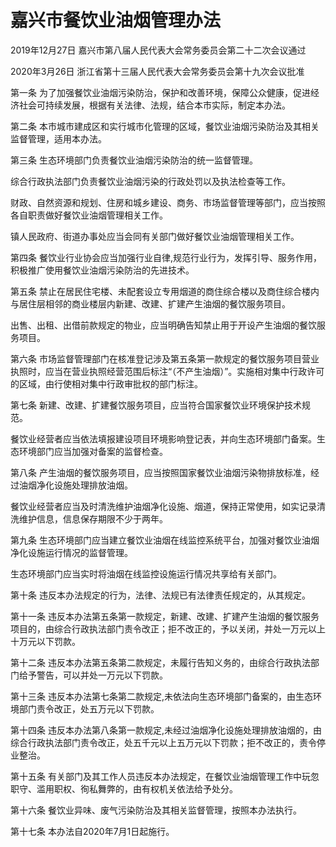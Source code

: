 # 嘉兴市餐饮业油烟管理办法

2019年12月27日 嘉兴市第八届人民代表大会常务委员会第二十二次会议通过

2020年3月26日 浙江省第十三届人民代表大会常务委员会第十九次会议批准



第一条 为了加强餐饮业油烟污染防治，保护和改善环境，保障公众健康，促进经济社会可持续发展，根据有关法律、法规，结合本市实际，制定本办法。

第二条 本市城市建成区和实行城市化管理的区域，餐饮业油烟污染防治及其相关监督管理，适用本办法。

第三条 生态环境部门负责餐饮业油烟污染防治的统一监督管理。

综合行政执法部门负责餐饮业油烟污染的行政处罚以及执法检查等工作。

财政、自然资源和规划、住房和城乡建设、商务、市场监督管理等部门，应当按照各自职责做好餐饮业油烟管理相关工作。

镇人民政府、街道办事处应当会同有关部门做好餐饮业油烟管理相关工作。

第四条 餐饮业行业协会应当加强行业自律,规范行业行为，发挥引导、服务作用，积极推广使用餐饮业油烟污染防治的先进技术。

第五条 禁止在居民住宅楼、未配套设立专用烟道的商住综合楼以及商住综合楼内与居住层相邻的商业楼层内新建、改建、扩建产生油烟的餐饮服务项目。

出售、出租、出借前款规定的物业，应当明确告知禁止用于开设产生油烟的餐饮服务项目。

第六条 市场监督管理部门在核准登记涉及第五条第一款规定的餐饮服务项目营业执照时，应当在营业执照经营范围后标注“（不产生油烟）”。实施相对集中行政许可的区域，由行使相对集中行政审批权的部门标注。

第七条 新建、改建、扩建餐饮服务项目，应当符合国家餐饮业环境保护技术规范。

餐饮业经营者应当依法填报建设项目环境影响登记表，并向生态环境部门备案。生态环境部门应当加强对备案的监督检查。

第八条 产生油烟的餐饮服务项目，应当按照国家餐饮业油烟污染物排放标准，经过油烟净化设施处理排放油烟。

餐饮业经营者应当及时清洗维护油烟净化设施、烟道，保持正常使用，如实记录清洗维护信息，信息保存期限不少于两年。

第九条 生态环境部门应当建立餐饮业油烟在线监控系统平台，加强对餐饮业油烟净化设施运行情况的监督管理。

生态环境部门应当实时将油烟在线监控设施运行情况共享给有关部门。

第十条 违反本办法规定的行为，法律、法规已有法律责任规定的，从其规定。

第十一条 违反本办法第五条第一款规定，新建、改建、扩建产生油烟的餐饮服务项目的，由综合行政执法部门责令改正；拒不改正的，予以关闭，并处一万元以上十万元以下罚款。

第十二条 违反本办法第五条第二款规定，未履行告知义务的，由综合行政执法部门给予警告，可以并处一万元以下罚款。

第十三条 违反本办法第七条第二款规定,未依法向生态环境部门备案的，由生态环境部门责令改正，处五万元以下罚款。

第十四条 违反本办法第八条第一款规定,未经过油烟净化设施处理排放油烟的，由综合行政执法部门责令改正，处五千元以上五万元以下罚款；拒不改正的，责令停业整治。

第十五条 有关部门及其工作人员违反本办法规定，在餐饮业油烟管理工作中玩忽职守、滥用职权、徇私舞弊的，由有权机关依法给予处分。

第十六条 餐饮业异味、废气污染防治及其相关监督管理，按照本办法执行。

第十七条 本办法自2020年7月1日起施行。